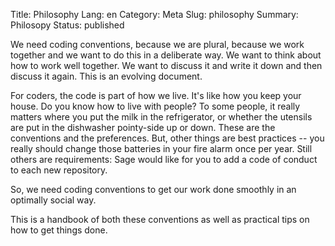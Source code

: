 Title: Philosophy
Lang: en
Category: Meta
Slug: philosophy
Summary: Philosopy
Status: published

We need coding conventions, because we are plural, because we work together and we want to do this in a deliberate way. We want to think about how to work well together. We want to discuss it and write it down and then discuss it again. This is an evolving document.

For coders, the code is part of how we live. It's like how you keep your house. Do you know how to live with people? To some people, it really matters where you put the milk in the refrigerator, or whether the utensils are put in the dishwasher pointy-side up or down. These are the conventions and the preferences. But, other things are best practices -- you really should change those batteries in your fire alarm once per year. Still others are requirements: Sage would like for you to add a code of conduct to each new repository.

So, we need coding conventions to get our work done smoothly in an optimally social way.

This is a handbook of both these conventions as well as practical tips on how to get things done.
